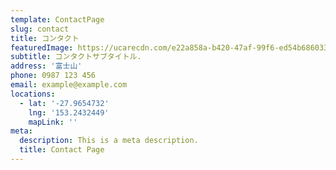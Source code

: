```yaml
---
template: ContactPage
slug: contact
title: コンタクト
featuredImage: https://ucarecdn.com/e22a858a-b420-47af-99f6-ed54b6860333/
subtitle: コンタクトサブタイトル.
address: '富士山'
phone: 0987 123 456
email: example@example.com
locations:
  - lat: '-27.9654732'
    lng: '153.2432449'
    mapLink: ''
meta:
  description: This is a meta description.
  title: Contact Page
---
```

